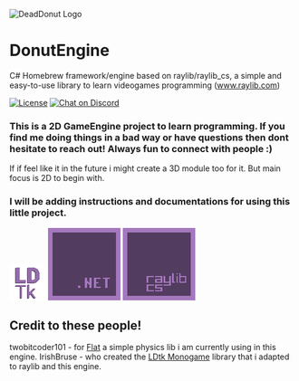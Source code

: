 ![DeadDonut Logo](https://www.deaddonut.se/images/deaddonut.png "DeadDonut Logo")

# DonutEngine

C# Homebrew framework/engine based on raylib/raylib_cs, a simple and easy-to-use library to learn videogames programming (www.raylib.com)

[![License](https://img.shields.io/badge/license-zlib%2Flibpng-blue.svg)](LICENSE)
[![Chat on Discord](https://img.shields.io/discord/426912293134270465.svg?logo=discord)](https://discord.gg/raylib)


### This is a 2D GameEngine project to learn programming. If you find me doing things in a bad way or have questions then dont hesitate to reach out! Always fun to connect with people :) 
If if feel like it in the future i might create a 3D module too for it. But main focus is 2D to begin with.

### I will be adding instructions and documentations for using this little project.

[![LDtk Logo](/Engine/Data/Textures/LDtk-small-logo.png)](https://github.com/deepnight/ldtk)
[![Dotnet Logo](/Engine/Data/Textures/dotnet-small-logo.png)](https://github.com/microsoft/dotnet)
[![Dotnet Logo](/Engine/Data/Textures/raylib-cs-small-logo.png)](https://github.com/ChrisDill/Raylib-cs)


## Credit to these people!
twobitcoder101 - for [Flat](https://github.com/twobitcoder101/Flat) a simple physics lib i am currently using in this engine.
IrishBruse - who created the [LDtk Monogame](https://github.com/IrishBruse/LDtkMonogame) library that i adapted to raylib and this engine.


